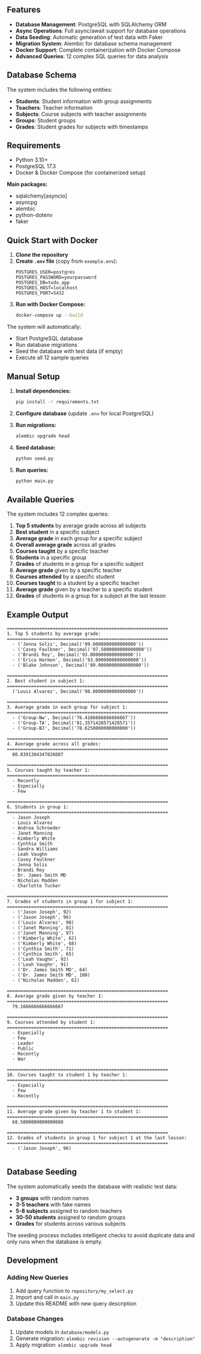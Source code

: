 
## Features

- **Database Management**: PostgreSQL with SQLAlchemy ORM
- **Async Operations**: Full async/await support for database operations
- **Data Seeding**: Automatic generation of test data with Faker
- **Migration System**: Alembic for database schema management
- **Docker Support**: Complete containerization with Docker Compose
- **Advanced Queries**: 12 complex SQL queries for data analysis

## Database Schema

The system includes the following entities:
- **Students**: Student information with group assignments
- **Teachers**: Teacher information
- **Subjects**: Course subjects with teacher assignments
- **Groups**: Student groups
- **Grades**: Student grades for subjects with timestamps

## Requirements

- Python 3.10+
- PostgreSQL 17.3
- Docker & Docker Compose (for containerized setup)

**Main packages:**
- sqlalchemy[asyncio]
- asyncpg
- alembic
- python-dotenv
- faker

## Quick Start with Docker

1. **Clone the repository**
2. **Create `.env` file** (copy from `exemple.env`):
   ```env
   POSTGRES_USER=postgres
   POSTGRES_PASSWORD=yourpassword
   POSTGRES_DB=todo_app
   POSTGRES_HOST=localhost
   POSTGRES_PORT=5432
   ```
3. **Run with Docker Compose:**
   ```sh
   docker-compose up --build
   ```

The system will automatically:
- Start PostgreSQL database
- Run database migrations
- Seed the database with test data (if empty)
- Execute all 12 sample queries

## Manual Setup

1. **Install dependencies:**
   ```sh
   pip install -r requirements.txt
   ```

2. **Configure database** (update `.env` for local PostgreSQL)

3. **Run migrations:**
   ```sh
   alembic upgrade head
   ```

4. **Seed database:**
   ```sh
   python seed.py
   ```

5. **Run queries:**
   ```sh
   python main.py
   ```

## Available Queries

The system includes 12 complex queries:

1. **Top 5 students** by average grade across all subjects
2. **Best student** in a specific subject
3. **Average grade** in each group for a specific subject
4. **Overall average grade** across all grades
5. **Courses taught** by a specific teacher
6. **Students** in a specific group
7. **Grades** of students in a group for a specific subject
8. **Average grade** given by a specific teacher
9. **Courses attended** by a specific student
10. **Courses taught** to a student by a specific teacher
11. **Average grade** given by a teacher to a specific student
12. **Grades** of students in a group for a subject at the last lesson

## Example Output

```
============================================================
1. Top 5 students by average grade:
============================================================
  - ('Jenna Solis', Decimal('99.0000000000000000'))
  - ('Casey Faulkner', Decimal('97.5000000000000000'))
  - ('Brandi Roy', Decimal('93.0000000000000000'))
  - ('Erica Harmon', Decimal('93.0000000000000000'))
  - ('Blake Johnson', Decimal('89.0000000000000000'))

============================================================
2. Best student in subject 1:
============================================================
  ('Louis Alvarez', Decimal('98.0000000000000000'))

============================================================
3. Average grade in each group for subject 1:
============================================================
  - ('Group-Nw', Decimal('76.4166666666666667'))
  - ('Group-TA', Decimal('81.3571428571428571'))
  - ('Group-BJ', Decimal('78.6250000000000000'))

============================================================
4. Average grade across all grades:
============================================================
  80.8391304347826087

============================================================
5. Courses taught by teacher 1:
============================================================
  - Recently
  - Especially
  - Few

============================================================
6. Students in group 1:
============================================================
  - Jason Joseph
  - Louis Alvarez
  - Andrea Schroeder
  - Janet Manning
  - Kimberly White
  - Cynthia Smith
  - Sandra Williams
  - Leah Vaughn
  - Casey Faulkner
  - Jenna Solis
  - Brandi Roy
  - Dr. James Smith MD
  - Nicholas Madden
  - Charlotte Tucker

============================================================
7. Grades of students in group 1 for subject 1:
============================================================
  - ('Jason Joseph', 92)
  - ('Jason Joseph', 96)
  - ('Louis Alvarez', 98)
  - ('Janet Manning', 81)
  - ('Janet Manning', 97)
  - ('Kimberly White', 62)
  - ('Kimberly White', 68)
  - ('Cynthia Smith', 71)
  - ('Cynthia Smith', 65)
  - ('Leah Vaughn', 92)
  - ('Leah Vaughn', 91)
  - ('Dr. James Smith MD', 64)
  - ('Dr. James Smith MD', 100)
  - ('Nicholas Madden', 62)

============================================================
8. Average grade given by teacher 1:
============================================================
  79.1666666666666667

============================================================
9. Courses attended by student 1:
============================================================
  - Especially
  - Few
  - Leader
  - Public
  - Recently
  - War

============================================================
10. Courses taught to student 1 by teacher 1:
============================================================
  - Especially
  - Few
  - Recently

============================================================
11. Average grade given by teacher 1 to student 1:
============================================================
  68.5000000000000000

============================================================
12. Grades of students in group 1 for subject 1 at the last lesson:
============================================================
  - ('Jason Joseph', 96)
  
```

## Database Seeding

The system automatically seeds the database with realistic test data:
- **3 groups** with random names
- **3-5 teachers** with fake names
- **5-8 subjects** assigned to random teachers
- **30-50 students** assigned to random groups
- **Grades** for students across various subjects

The seeding process includes intelligent checks to avoid duplicate data and only runs when the database is empty.

## Development

### Adding New Queries

1. Add query function to `repository/my_select.py`
2. Import and call in `main.py`
3. Update this README with new query description

### Database Changes

1. Update models in `database/models.py`
2. Generate migration: `alembic revision --autogenerate -m "description"`
3. Apply migration: `alembic upgrade head`
